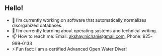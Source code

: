 ## Hello!
- 🔭 I’m currently working on software that automatically normalizes disorganized databases.
- 🌱 I’m currently learning about operating systems and technical writing.
- 📫 How to reach me: Email: akshay.nichani@gmail.com, Phone: 925-999-0133
- ⚡ Fun fact: I am a certified Advanced Open Water Diver!
